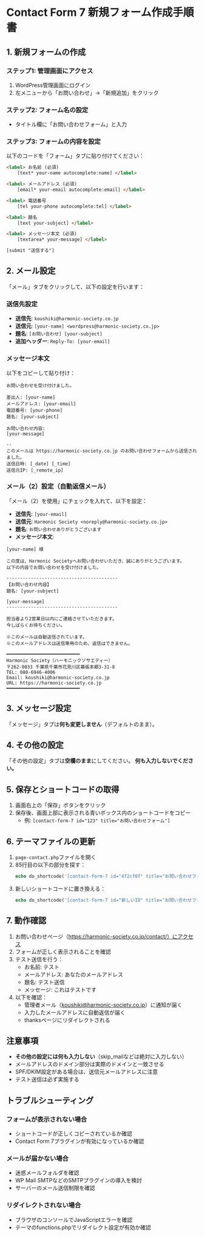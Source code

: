 # Contact Form 7 新規フォーム作成手順書

## 1. 新規フォームの作成

### ステップ1: 管理画面にアクセス
1. WordPress管理画面にログイン
2. 左メニューから「お問い合わせ」→「新規追加」をクリック

### ステップ2: フォーム名の設定
- タイトル欄に「お問い合わせフォーム」と入力

### ステップ3: フォームの内容を設定
以下のコードを「フォーム」タブに貼り付けてください：

```html
<label> お名前 (必須)
    [text* your-name autocomplete:name] </label>

<label> メールアドレス (必須)
    [email* your-email autocomplete:email] </label>

<label> 電話番号
    [tel your-phone autocomplete:tel] </label>

<label> 題名
    [text your-subject] </label>

<label> メッセージ本文 (必須)
    [textarea* your-message] </label>

[submit "送信する"]
```

## 2. メール設定

「メール」タブをクリックして、以下の設定を行います：

### 送信先設定
- **送信先**: `koushiki@harmonic-society.co.jp`
- **送信元**: `[your-name] <wordpress@harmonic-society.co.jp>`
- **題名**: `[お問い合わせ] [your-subject]`
- **追加ヘッダー**: `Reply-To: [your-email]`

### メッセージ本文
以下をコピーして貼り付け：

```
お問い合わせを受け付けました。

差出人: [your-name]
メールアドレス: [your-email]
電話番号: [your-phone]
題名: [your-subject]

お問い合わせ内容:
[your-message]

--
このメールは https://harmonic-society.co.jp のお問い合わせフォームから送信されました。
送信日時: [_date] [_time]
送信元IP: [_remote_ip]
```

### メール（2）設定（自動返信メール）
「メール（2）を使用」にチェックを入れて、以下を設定：

- **送信先**: `[your-email]`
- **送信元**: `Harmonic Society <noreply@harmonic-society.co.jp>`
- **題名**: `お問い合わせありがとうございます`
- **メッセージ本文**:

```
[your-name] 様

この度は、Harmonic Societyへお問い合わせいただき、誠にありがとうございます。
以下の内容でお問い合わせを受け付けました。

-----------------------------------------
【お問い合わせ内容】
題名: [your-subject]

[your-message]
-----------------------------------------

担当者より2営業日以内にご連絡させていただきます。
今しばらくお待ちください。

※このメールは自動送信されています。
※このメールアドレスは送信専用のため、返信はできません。

━━━━━━━━━━━━━━━━━━━━━━━━━━━
Harmonic Society（ハーモニックソサエティー）
〒262-0033 千葉県千葉市花見川区幕張本郷3-31-8
TEL: 080-6946-4006
Email: koushiki@harmonic-society.co.jp
URL: https://harmonic-society.co.jp
━━━━━━━━━━━━━━━━━━━━━━━━━━━
```

## 3. メッセージ設定

「メッセージ」タブは**何も変更しません**（デフォルトのまま）。

## 4. その他の設定

「その他の設定」タブは**空欄のまま**にしてください。
**何も入力しないでください。**

## 5. 保存とショートコードの取得

1. 画面右上の「保存」ボタンをクリック
2. 保存後、画面上部に表示される青いボックス内のショートコードをコピー
   - 例: `[contact-form-7 id="123" title="お問い合わせフォーム"]`

## 6. テーマファイルの更新

1. `page-contact.php`ファイルを開く
2. 85行目の以下の部分を探す：
   ```php
   echo do_shortcode('[contact-form-7 id="4f2cf0f" title="お問い合わせフォーム"]');
   ```
3. 新しいショートコードに置き換える：
   ```php
   echo do_shortcode('[contact-form-7 id="新しいID" title="お問い合わせフォーム"]');
   ```

## 7. 動作確認

1. お問い合わせページ（https://harmonic-society.co.jp/contact/）にアクセス
2. フォームが正しく表示されることを確認
3. テスト送信を行う：
   - お名前: テスト
   - メールアドレス: あなたのメールアドレス
   - 題名: テスト送信
   - メッセージ: これはテストです
4. 以下を確認：
   - 管理者メール（koushiki@harmonic-society.co.jp）に通知が届く
   - 入力したメールアドレスに自動返信が届く
   - thanksページにリダイレクトされる

## 注意事項

- **その他の設定には何も入力しない**（skip_mailなどは絶対に入力しない）
- メールアドレスのドメイン部分は実際のドメインと一致させる
- SPF/DKIM設定がある場合は、送信元メールアドレスに注意
- テスト送信は必ず実施する

## トラブルシューティング

### フォームが表示されない場合
- ショートコードが正しくコピーされているか確認
- Contact Form 7プラグインが有効になっているか確認

### メールが届かない場合
- 迷惑メールフォルダを確認
- WP Mail SMTPなどのSMTPプラグインの導入を検討
- サーバーのメール送信制限を確認

### リダイレクトされない場合
- ブラウザのコンソールでJavaScriptエラーを確認
- テーマのfunctions.phpでリダイレクト設定が有効か確認